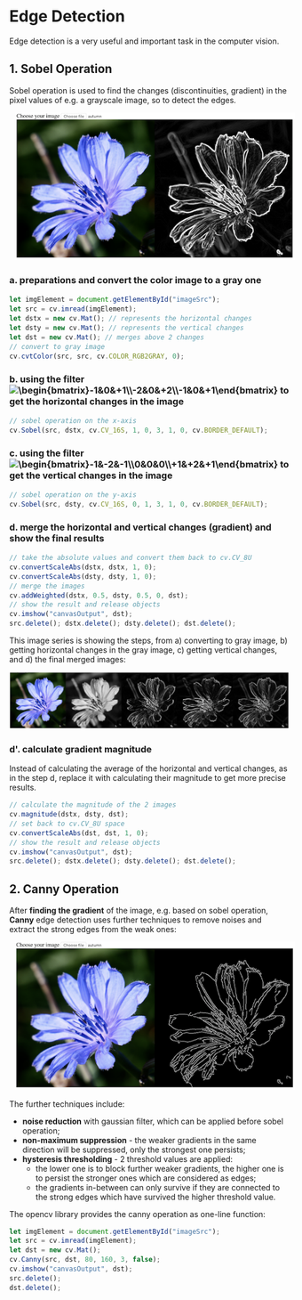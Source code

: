 # Edge Detection 

Edge detection is a very useful and important task in the computer vision.

## 1. Sobel Operation

Sobel operation is used to find the changes (discontinuities, gradient) in the pixel values of e.g. a grayscale image, so to detect the edges.  

<img src="images/sobel_operation.png"
     alt="sobel operation"
     style="margin-left: 10px;" />

### a. preparations and convert the color image to a gray one

```javascript
let imgElement = document.getElementById("imageSrc");
let src = cv.imread(imgElement);
let dstx = new cv.Mat(); // represents the horizontal changes
let dsty = new cv.Mat(); // represents the vertical changes
let dst = new cv.Mat(); // merges above 2 changes
// convert to gray image
cv.cvtColor(src, src, cv.COLOR_RGB2GRAY, 0);
```

### b. using the filter <img src="https://latex.codecogs.com/gif.latex?\inline&space;\begin{bmatrix}-1&0&&plus;1\\-2&0&&plus;2\\-1&0&&plus;1\end{bmatrix}" title="\begin{bmatrix}-1&0&+1\\-2&0&+2\\-1&0&+1\end{bmatrix}" /> to get the horizontal changes in the image

```javascript
// sobel operation on the x-axis
cv.Sobel(src, dstx, cv.CV_16S, 1, 0, 3, 1, 0, cv.BORDER_DEFAULT);
```

### c. using the filter <img src="https://latex.codecogs.com/gif.latex?\inline&space;\begin{bmatrix}-1&-2&-1\\0&0&0\\&plus;1&&plus;2&&plus;1\end{bmatrix}" title="\begin{bmatrix}-1&-2&-1\\0&0&0\\+1&+2&+1\end{bmatrix}" /> to get the vertical changes in the image

```javascript
// sobel operation on the y-axis
cv.Sobel(src, dsty, cv.CV_16S, 0, 1, 3, 1, 0, cv.BORDER_DEFAULT);
```

### d. merge the horizontal and vertical changes (gradient) and show the final results

```javascript
// take the absolute values and convert them back to cv.CV_8U
cv.convertScaleAbs(dstx, dstx, 1, 0); 
cv.convertScaleAbs(dsty, dsty, 1, 0);
// merge the images
cv.addWeighted(dstx, 0.5, dsty, 0.5, 0, dst);
// show the result and release objects
cv.imshow("canvasOutput", dst);
src.delete(); dstx.delete(); dsty.delete(); dst.delete();
```

This image series is showing the steps, from a) converting to gray image, b) getting horizontal changes in the gray image, c) getting vertical changes, and d) the final merged images:

![Sobel Steps](images/sobel_steps.png)

### d'. calculate gradient magnitude

Instead of calculating the average of the horizontal and vertical changes, as in the step d, replace it with calculating their magnitude to get more precise results.

```javascript
// calculate the magnitude of the 2 images
cv.magnitude(dstx, dsty, dst);
// set back to cv.CV_8U space
cv.convertScaleAbs(dst, dst, 1, 0);
// show the result and release objects
cv.imshow("canvasOutput", dst);
src.delete(); dstx.delete(); dsty.delete(); dst.delete();
```

## 2. Canny Operation

After **finding the gradient** of the image, e.g. based on sobel operation, **Canny** edge detection uses further techniques to remove noises and extract the strong edges from  the weak ones:

<img src="images/canny_operation.png"
     alt="canny operation"
     style="margin-left: 10px;" />

The further techniques include:
* **noise reduction** with gaussian filter, which can be applied before sobel operation;
* **non-maximum suppression** - the weaker gradients in the same direction will be suppressed, only the strongest one persists;
* **hysteresis thresholding** - 2 threshold values are applied: 
   * the lower one is to block further weaker gradients, the higher one is to persist the stronger ones which are considered as edges; 
   * the gradients in-between can only survive if they are connected to the strong edges which have survived the higher threshold value.

The opencv library provides the canny operation as one-line function:

```javascript
let imgElement = document.getElementById("imageSrc");
let src = cv.imread(imgElement);
let dst = new cv.Mat();
cv.Canny(src, dst, 80, 160, 3, false);
cv.imshow("canvasOutput", dst);
src.delete();
dst.delete();
```

